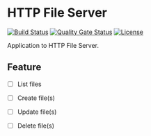# HTTP File Server

[![Build Status](https://travis-ci.com/donghoon-khan/http-file-server.svg?branch=master)](https://travis-ci.com/donghoon-khan/http-file-server)
[![Quality Gate Status](https://sonarcloud.io/api/project_badges/measure?project=donghoon-khan_http-file-server&metric=alert_status)](https://sonarcloud.io/dashboard?id=donghoon-khan_http-file-server)
[![License](https://img.shields.io/badge/License-Apache%202.0-blue.svg)](https://opensource.org/licenses/Apache-2.0)

Application to HTTP File Server.

## Feature

- [ ] List files
- [ ] Create file(s)
- [ ] Update file(s)
- [ ] Delete file(s)
  